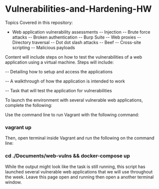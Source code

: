 # Vulnerabilities-and-Hardening-HW

Topics Covered in this repository:

- Web application vulnerability assessments
-- Injection
-- Brute force attacks
-- Broken authentication
-- Burp Suite
-- Web proxies
-- Directory traversal
-- Dot dot slash attacks
-- Beef
-- Cross-site scripting
-- Malicious payloads

Content will include steps on how to test the vulnerabilities of a web application using a virtual machine.  Steps will include:  

-- Detailing how to setup and access the applications

-- A walkthrough of how the application is intended to work

-- Task that will test the application for vulnerabilities

To launch the environment with several vulnerable web applications, complete the following:


Use the command line to run Vagrant with the following command: 
### vagrant up

Then, open terminal inside Vagrant and run the following on the command line: 

### cd ./Documents/web-vulns && docker-compose up

While the output might look like the task is still running, this script has launched several vulnerable web applications that we will use throughout the week.  Leave this page open and running then open a another terminal window.


